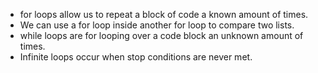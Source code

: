 - for loops allow us to repeat a block of code a known amount of times.
- We can use a for loop inside another for loop to compare two lists.
- while loops are for looping over a code block an unknown amount of times.
- Infinite loops occur when stop conditions are never met.
